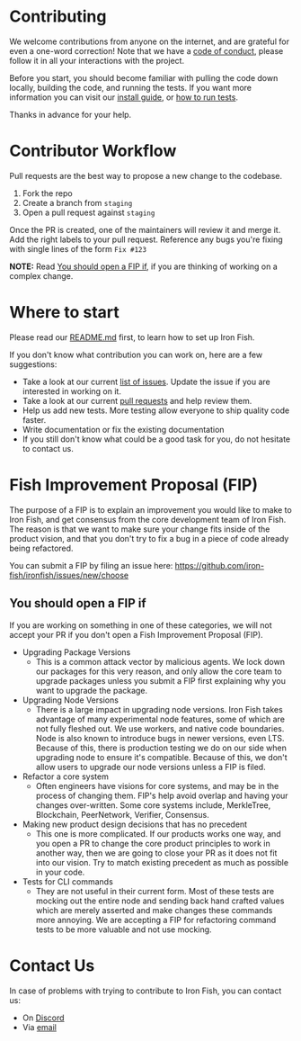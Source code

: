 # Contributing

We welcome contributions from anyone on the internet, and are grateful for even a one-word correction! Note that we have a [code of conduct](./CODE_OF_CONDUCT.md), please follow it in all your interactions with the project.

Before you start, you should become familiar with pulling the code down locally, building the code, and running the tests. If you want more information you can visit our [install guide](https://github.com/iron-fish/ironfish#install), or [how to run tests](https://github.com/iron-fish/ironfish#running-tests).

Thanks in advance for your help.

# Contributor Workflow

Pull requests are the best way to propose a new change to the codebase.

1. Fork the repo
1. Create a branch from `staging`
1. Open a pull request against `staging`

Once the PR is created, one of the maintainers will review it and merge it. Add the right labels to your pull request. Reference any bugs you're fixing with single lines of the form `Fix #123`

**NOTE:** Read [You should open a FIP if](you-should-open-a-fip-if), if you are thinking of working on a complex change.

# Where to start

Please read our [README.md](./README.md) first, to learn how to set up Iron Fish.

If you don't know what contribution you can work on, here are a few suggestions:
* Take a look at our current [list of issues](https://github.com/iron-fish/ironfish/issues). Update the issue if you are interested in working on it.
* Take a look at our current [pull requests](https://github.com/iron-fish/ironfish/pulls) and help review them.
* Help us add new tests. More testing allow everyone to ship quality code faster.
* Write documentation or fix the existing documentation
* If you still don't know what could be a good task for you, do not hesitate to contact us.

# Fish Improvement Proposal (FIP)

The purpose of a FIP is to explain an improvement you would like to make to Iron Fish, and get consensus from the core development team of Iron Fish. The reason is that we want to make sure your change fits inside of the product vision, and that you don't try to fix a bug in a piece of code already being refactored.

You can submit a FIP by filing an issue here: https://github.com/iron-fish/ironfish/issues/new/choose

## You should open a FIP if

If you are working on something in one of these categories, we will not accept your PR if you don't open a Fish Improvement Proposal (FIP).

 - Upgrading Package Versions
   - This is a common attack vector by malicious agents. We lock down our packages for this very reason, and only allow the core team to upgrade packages unless you submit a FIP first explaining why you want to upgrade the package.
 - Upgrading Node Versions
   - There is a large impact in upgrading node versions. Iron Fish takes advantage of many experimental node features, some of which are not fully fleshed out. We use workers, and native code boundaries. Node is also known to introduce bugs in newer versions, even LTS. Because of this, there is production testing we do on our side when upgrading node to ensure it's compatible. Because of this, we don't allow users to upgrade our node versions unless a FIP is filed.
 - Refactor a core system
   - Often engineers have visions for core systems, and may be in the process of changing them. FIP's help avoid overlap and having your changes over-written. Some core systems include, MerkleTree, Blockchain, PeerNetwork, Verifier, Consensus.
 - Making new product design decisions that has no precedent
   - This one is more complicated. If our products works one way, and you open a PR to change the core product principles to work in another way, then we are going to close your PR as it does not fit into our vision. Try to match existing precedent as much as possible in your code.
 - Tests for CLI commands
   - They are not useful in their current form. Most of these tests are mocking out the entire node and sending back hand crafted values which are merely asserted and make changes these commands more annoying. We are accepting a FIP for refactoring command tests to be more valuable and not use mocking.


# Contact Us

In case of problems with trying to contribute to Iron Fish, you can contact us:
* On [Discord](https://discord.gg/ironfish)
* Via [email](contact@ironfish.network)
